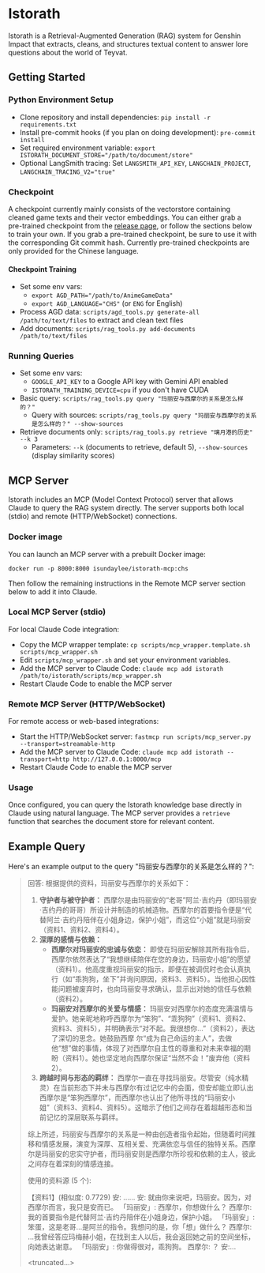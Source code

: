 # Istorath

Istorath is a Retrieval-Augmented Generation (RAG) system for Genshin Impact that extracts, cleans, and structures textual content to answer lore questions about the world of Teyvat.

## Getting Started

### Python Environment Setup

- Clone repository and install dependencies: `pip install -r requirements.txt`
- Install pre-commit hooks (if you plan on doing development): `pre-commit install`
- Set required environment variable: `export ISTORATH_DOCUMENT_STORE="/path/to/document/store"`
- Optional LangSmith tracing: Set `LANGSMITH_API_KEY`, `LANGCHAIN_PROJECT`, `LANGCHAIN_TRACING_V2="true"`

### Checkpoint

A checkpoint currently mainly consists of the vectorstore containing cleaned game texts and their vector embeddings. You can either grab a pre-trained checkpoint from the [release page](https://github.com/isundaylee/istorath/releases), or follow the sections below to train your own. If you grab a pre-trained checkpoint, be sure to use it with the corresponding Git commit hash. Currently pre-trained checkpoints are only provided for the Chinese language.

#### Checkpoint Training

- Set some env vars:
    - `export AGD_PATH="/path/to/AnimeGameData"`
    - `export AGD_LANGUAGE="CHS"` (or `ENG` for English)
- Process AGD data: `scripts/agd_tools.py generate-all /path/to/text/files` to extract and clean text files
- Add documents: `scripts/rag_tools.py add-documents /path/to/text/files`

### Running Queries

- Set some env vars:
    - `GOOGLE_API_KEY` to a Google API key with Gemini API enabled
    - `ISTORATH_TRAINING_DEVICE=cpu` if you don't have CUDA
- Basic query: `scripts/rag_tools.py query "玛丽安与西摩尔的关系是怎么样的？"`
    - Query with sources: `scripts/rag_tools.py query "玛丽安与西摩尔的关系是怎么样的？" --show-sources`
- Retrieve documents only: `scripts/rag_tools.py retrieve "璃月港的历史" --k 3`
    - Parameters: `--k` (documents to retrieve, default 5), `--show-sources` (display similarity scores)

## MCP Server

Istorath includes an MCP (Model Context Protocol) server that allows Claude to query the RAG system directly. The server supports both local (stdio) and remote (HTTP/WebSocket) connections.

### Docker image

You can launch an MCP server with a prebuilt Docker image:

```
docker run -p 8000:8000 isundaylee/istorath-mcp:chs
```

Then follow the remaining instructions in the Remote MCP server section below to add it into Claude.

### Local MCP Server (stdio)

For local Claude Code integration:

- Copy the MCP wrapper template: `cp scripts/mcp_wrapper.template.sh scripts/mcp_wrapper.sh`
- Edit `scripts/mcp_wrapper.sh` and set your environment variables.
- Add the MCP server to Claude Code: `claude mcp add istorath /path/to/istorath/scripts/mcp_wrapper.sh`
- Restart Claude Code to enable the MCP server

### Remote MCP Server (HTTP/WebSocket)

For remote access or web-based integrations:

- Start the HTTP/WebSocket server: `fastmcp run scripts/mcp_server.py --transport=streamable-http`
- Add the MCP server to Claude Code: `claude mcp add istorath --transport=http http://127.0.0.1:8000/mcp`
- Restart Claude Code to enable the MCP server

### Usage

Once configured, you can query the Istorath knowledge base directly in Claude using natural language. The MCP server provides a `retrieve` function that searches the document store for relevant content.

## Example Query

Here's an example output to the query "玛丽安与西摩尔的关系是怎么样的？":

> 回答: 根据提供的资料，玛丽安与西摩尔的关系如下：
>
> 1.  **守护者与被守护者：** 西摩尔是由玛丽安的“老哥”阿兰·吉约丹（即玛丽安·吉约丹的哥哥）所设计并制造的机械造物。西摩尔的首要指令便是“代替阿兰·吉约丹陪伴在小姐身边，保护小姐”，而这位“小姐”就是玛丽安（资料1、资料2、资料4）。
> 2.  **深厚的感情与依赖：**
>     *   **西摩尔对玛丽安的忠诚与依恋：** 即使在玛丽安解除其所有指令后，西摩尔依然表达了“我想继续陪伴在您的身边，玛丽安小姐”的愿望（资料1）。他高度重视玛丽安的指示，即便在被调侃时也会认真执行（如“乖狗狗，坐下”并询问原因，资料3、资料5）。当他担心因性能问题被废弃时，也向玛丽安寻求确认，显示出对她的信任与依赖（资料2）。
>     *   **玛丽安对西摩尔的关爱与情感：** 玛丽安对西摩尔的态度充满温情与爱护。她亲昵地称呼西摩尔为“笨狗”、“乖狗狗”（资料1、资料2、资料3、资料5），并明确表示“对不起。我很想你…”（资料2），表达了深切的思念。她鼓励西摩 尔“成为自己命运的主人”，去做他“想”做的事情，体现了对西摩尔自主性的尊重和对未来幸福的期盼（资料1）。她也坚定地向西摩尔保证“当然不会！”废弃他（资料2）。
> 3.  **跨越时间与形态的羁绊：** 西摩尔一直在寻找玛丽安。尽管安（纯水精灵）在当前形态下并未与西摩尔有过记忆中的会面，但安却能立即认出西摩尔是“笨狗西摩尔”，而西摩尔也认出了他所寻找的“玛丽安小姐”（资料3、资料4、资料5）。这暗示了他们之间存在着超越形态和当前记忆的深层联系与羁绊。
>
> 综上所述，玛丽安与西摩尔的关系是一种由创造者指令起始，但随着时间推移和情感发展，演变为深厚、互相关爱、充满依恋与信任的独特关系。西摩尔是玛丽安的忠实守护者，而玛丽安则是西摩尔所珍视和依赖的主人，彼此之间存在着深刻的情感连接。
>
> 使用的资料源 (5 个):
>
> 【资料1】(相似度: 0.7729)
> 安: ……
> 安: 就由你来说吧，玛丽安。因为，对西摩尔而言，我只是安而已。
> 「玛丽安」: 西摩尔，你想做什么？
> 西摩尔: 我的首要指令是代替阿兰·吉约丹陪伴在小姐身边，保护小姐。
> 「玛丽安」: 笨蛋，这是老哥…是阿兰的指令。我想问的是，你「想」做什么？
> 西摩尔: …我曾经答应玛梅赫小姐，在找到主人以后，我会返回她之前的空间坐标，向她表达谢意。
> 「玛丽安」: 你做得很对，乖狗狗。
> 西摩尔: ？
> 安:...
>
> <truncated...>
